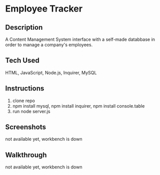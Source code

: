 # Employee Tracker

## Description

A Content Management System interface with a self-made databbase in order to manage a company's employees.

## Tech Used

HTML, JavaScript, Node.js, Inquirer, MySQL

## Instructions

1. clone repo
2. npm install mysql, npm install inquirer, npm install console.table
3. run node server.js

## Screenshots

not available yet, workbench is down

## Walkthrough

not available yet, workbench is down
